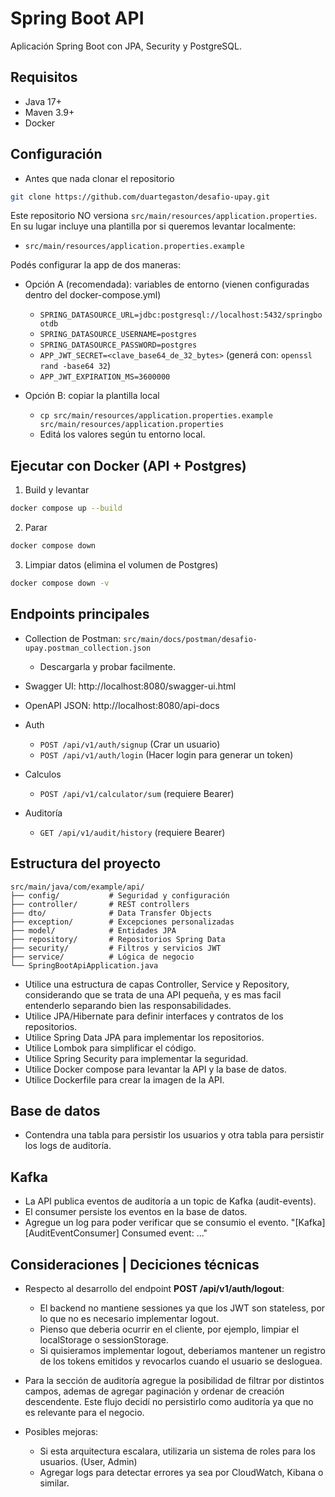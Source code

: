 # Spring Boot API

Aplicación Spring Boot con JPA, Security y PostgreSQL.

## Requisitos

- Java 17+
- Maven 3.9+
- Docker

## Configuración

- Antes que nada clonar el repositorio

```bash
git clone https://github.com/duartegaston/desafio-upay.git
```

Este repositorio NO versiona `src/main/resources/application.properties`. En su lugar incluye una plantilla por si queremos levantar localmente:

- `src/main/resources/application.properties.example`

Podés configurar la app de dos maneras:

- Opción A (recomendada): variables de entorno (vienen configuradas dentro del docker-compose.yml)
  - `SPRING_DATASOURCE_URL=jdbc:postgresql://localhost:5432/springbootdb`
  - `SPRING_DATASOURCE_USERNAME=postgres`
  - `SPRING_DATASOURCE_PASSWORD=postgres`
  - `APP_JWT_SECRET=<clave_base64_de_32_bytes>` (generá con: `openssl rand -base64 32`)
  - `APP_JWT_EXPIRATION_MS=3600000`

- Opción B: copiar la plantilla local
  - `cp src/main/resources/application.properties.example src/main/resources/application.properties`
  - Editá los valores según tu entorno local.

## Ejecutar con Docker (API + Postgres)

1) Build y levantar
```bash
docker compose up --build
```

2) Parar
```bash
docker compose down
```

3) Limpiar datos (elimina el volumen de Postgres)
```bash
docker compose down -v
```

## Endpoints principales

- Collection de Postman: `src/main/docs/postman/desafio-upay.postman_collection.json`
   - Descargarla y probar facilmente.

- Swagger UI: http://localhost:8080/swagger-ui.html
- OpenAPI JSON: http://localhost:8080/api-docs

- Auth
  - `POST /api/v1/auth/signup` (Crar un usuario)
  - `POST /api/v1/auth/login` (Hacer login para generar un token)

- Calculos
  - `POST /api/v1/calculator/sum` (requiere Bearer)

- Auditoría
  - `GET /api/v1/audit/history` (requiere Bearer)

## Estructura del proyecto

```
src/main/java/com/example/api/
├── config/           # Seguridad y configuración
├── controller/       # REST controllers
├── dto/              # Data Transfer Objects
├── exception/        # Excepciones personalizadas
├── model/            # Entidades JPA
├── repository/       # Repositorios Spring Data
├── security/         # Filtros y servicios JWT
├── service/          # Lógica de negocio
└── SpringBootApiApplication.java
```

- Utilice una estructura de capas Controller, Service y Repository, considerando que se trata de una API pequeña, y es mas facil entenderlo separando bien las responsabilidades.
- Utilice JPA/Hibernate para definir interfaces y contratos de los repositorios.
- Utilice Spring Data JPA para implementar los repositorios.
- Utilice Lombok para simplificar el código.
- Utilice Spring Security para implementar la seguridad.
- Utilice Docker compose para levantar la API y la base de datos.
- Utilice Dockerfile para crear la imagen de la API.

## Base de datos

- Contendra una tabla para persistir los usuarios y otra tabla para persistir los logs de auditoría.

## Kafka

- La API publica eventos de auditoría a un topic de Kafka (audit-events).
- El consumer persiste los eventos en la base de datos.
- Agregue un log para poder verificar que se consumio el evento. "[Kafka][AuditEventConsumer] Consumed event: ..."

## Consideraciones | Deciciones técnicas

- Respecto al desarrollo del endpoint **POST /api/v1/auth/logout**:
  - El backend no mantiene sessiones ya que los JWT son stateless, por lo que no es necesario implementar logout.
  - Pienso que deberia ocurrir en el cliente, por ejemplo, limpiar el localStorage o sessionStorage.
  - Si quisieramos implementar logout, deberiamos mantener un registro de los tokens emitidos y revocarlos cuando el usuario se desloguea.

- Para la sección de auditoría agregue la posibilidad de filtrar por distintos campos, ademas de agregar paginación y ordenar de creación descendente. Este flujo decidí no persistirlo como auditoría ya que no es relevante para el negocio.

- Posibles mejoras:
   - Si esta arquitectura escalara, utilizaria un sistema de roles para los usuarios. (User, Admin)
   - Agregar logs para detectar errores ya sea por CloudWatch, Kibana o similar.
